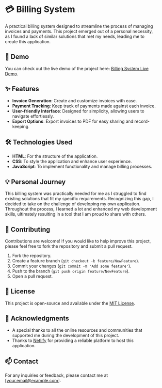 # 💳 Billing System

A practical billing system designed to streamline the process of managing invoices and payments. This project emerged out of a personal necessity, as I found a lack of similar solutions that met my needs, leading me to create this application.

## 🚀 Demo

You can check out the live demo of the project here: [Billing System Live Demo](https://billing-system-ankit.netlify.app/).

## ✨ Features

- **Invoice Generation**: Create and customize invoices with ease.
- **Payment Tracking**: Keep track of payments made against each invoice.
- **User-friendly Interface**: Designed for simplicity, allowing users to navigate effortlessly.
- **Export Options**: Export invoices to PDF for easy sharing and record-keeping.

## 🛠️ Technologies Used

- **HTML**: For the structure of the application.
- **CSS**: To style the application and enhance user experience.
- **JavaScript**: To implement functionality and manage billing processes.

## 💡 Personal Journey

This billing system was practically needed for me as I struggled to find existing solutions that fit my specific requirements. Recognizing this gap, I decided to take on the challenge of developing my own application. Throughout the process, I learned a lot and enhanced my web development skills, ultimately resulting in a tool that I am proud to share with others.

## 🤝 Contributing

Contributions are welcome! If you would like to help improve this project, please feel free to fork the repository and submit a pull request.

1. Fork the repository.
2. Create a feature branch (`git checkout -b feature/NewFeature`).
3. Commit your changes (`git commit -m 'Add some feature'`).
4. Push to the branch (`git push origin feature/NewFeature`).
5. Open a pull request.

## 📜 License

This project is open-source and available under the [MIT License](LICENSE).

## 🙏 Acknowledgments

- A special thanks to all the online resources and communities that supported me during the development of this project.
- Thanks to [Netlify](https://www.netlify.com/) for providing a reliable platform to host this application.

## 📫 Contact

For any inquiries or feedback, please contact me at [your.email@example.com].
